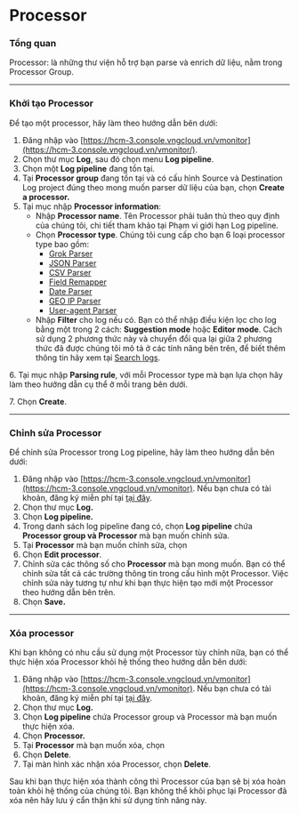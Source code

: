 # Processor

### Tổng quan

Processor: là những thư viện hỗ trợ bạn parse và enrich dữ liệu, nằm trong Processor Group.

***

### Khởi tạo Processor

Để tạo một processor, hãy làm theo hướng dẫn bên dưới:

1. Đăng nhập vào [https://hcm-3.console.vngcloud.vn/vmonitor](https://hcm-3.console.vngcloud.vn/vmonitor/).
2. Chọn thư mục **Log**, sau đó chọn menu **Log pipeline**.
3. Chọn một **Log pipeline** đang tồn tại.
4. Tại **Processor group** đang tồn tại và có cấu hình Source và Destination Log project đúng theo mong muốn parser dữ liệu của bạn, chọn **Create a processor.**
5. Tại mục nhập **Processor information**:
   * Nhập **Processor name**. Tên Processor phải tuân thủ theo quy định của chúng tôi, chi tiết tham khảo tại Phạm vi giới hạn Log pipeline.
   * Chọn **Processor type**. Chúng tôi cung cấp cho bạn 6 loại processor type bao gồm: 
     * [Grok Parser](https://docs.vngcloud.vn/vng-cloud-document/vn/vmonitor-platform/cach-tinh-nang-cua-vmonitor-platform/logs/lam-viec-voi-log-pipeline/processor/grok-parser)
     * [JSON Parser](https://docs.vngcloud.vn/vng-cloud-document/vn/vmonitor-platform/cach-tinh-nang-cua-vmonitor-platform/logs/lam-viec-voi-log-pipeline/processor/json-parser)
     * [CSV Parser](https://docs.vngcloud.vn/vng-cloud-document/vn/vmonitor-platform/cach-tinh-nang-cua-vmonitor-platform/logs/lam-viec-voi-log-pipeline/processor/csv-parser)
     * [Field Remapper](https://docs.vngcloud.vn/vng-cloud-document/vn/vmonitor-platform/cach-tinh-nang-cua-vmonitor-platform/logs/lam-viec-voi-log-pipeline/processor/field-remapper)
     * [Date Parser](https://docs.vngcloud.vn/vng-cloud-document/vn/vmonitor-platform/cach-tinh-nang-cua-vmonitor-platform/logs/lam-viec-voi-log-pipeline/processor/date-parser)
     * [GEO IP Parser](https://docs.vngcloud.vn/vng-cloud-document/vn/vmonitor-platform/cach-tinh-nang-cua-vmonitor-platform/logs/lam-viec-voi-log-pipeline/processor/geo-ip-parser)
     * [User-agent Parser](https://docs.vngcloud.vn/vng-cloud-document/vn/vmonitor-platform/cach-tinh-nang-cua-vmonitor-platform/logs/lam-viec-voi-log-pipeline/processor/user-agent-parser)
   * Nhập **Filter** cho log nếu có. Bạn có thể nhập điều kiện lọc cho log bằng một trong 2 cách: **Suggestion mode** hoặc **Editor mode**. Cách sử dụng 2 phương thức này và chuyển đổi qua lại giữa 2 phương thức đã được chúng tôi mô tả ở các tính năng bên trên, để biết thêm thông tin hãy xem tại [Search logs](https://docs.vngcloud.vn/vng-cloud-document/vn/vmonitor-platform/cach-tinh-nang-cua-vmonitor-platform/logs/lam-viec-voi-log-search/search-logs).

6\. Tại mục nhập **Parsing rule**, với mỗi Processor type mà bạn lựa chọn hãy làm theo hướng dẫn cụ thể ở mỗi trang bên dưới.

7\. Chọn **Create**.

***

### Chỉnh sửa Processor

Để chỉnh sửa Processor trong Log pipeline, hãy làm theo hướng dẫn bên dưới:

1. Đăng nhập vào [https://hcm-3.console.vngcloud.vn/vmonitor](https://hcm-3.console.vngcloud.vn/vmonitor). Nếu bạn chưa có tài khoản, đăng ký miễn phí tại [tại đây](https://register.vngcloud.vn/signup).
2. Chọn thư mục **Log.**
3. Chọn **Log pipeline.**
4. Trong danh sách log pipeline đang có, chọn **Log pipeline** chứa **Processor group và Processor** mà bạn muốn chỉnh sửa.
5. Tại **Processor** mà bạn muốn chỉnh sửa, chọn <img src="../../../../../.gitbook/assets/image (320).png" alt="" data-size="line">
6. Chọn **Edit processor**.
7. Chỉnh sửa các thông số cho **Processor** mà bạn mong muốn. Bạn có thể chỉnh sửa tất cả các trường thông tin trong cấu hình một Processor. Việc chỉnh sửa này tương tự như khi bạn thực hiện tạo mới một Processor theo hướng dẫn bên trên.
8. Chọn **Save.**

***

### Xóa processor

Khi bạn không có nhu cầu sử dụng một Processor tùy chỉnh nữa, bạn có thể thực hiện xóa Processor khỏi hệ thống theo hướng dẫn bên dưới: 

1. Đăng nhập vào [https://hcm-3.console.vngcloud.vn/vmonitor](https://hcm-3.console.vngcloud.vn/vmonitor). Nếu bạn chưa có tài khoản, đăng ký miễn phí tại [tại đây](https://register.vngcloud.vn/signup).
2. Chọn thư mục **Log.**
3. Chọn **Log pipeline** chứa Processor group và Processor mà bạn muốn thực hiện xóa.
4. Chọn **Processor.**
5. Tại **Processor** mà bạn muốn xóa, chọn <img src="../../../../../.gitbook/assets/image (321).png" alt="" data-size="line">
6. Chọn **Delete**.
7. Tại màn hình xác nhận xóa Processor, chọn **Delete**.

Sau khi bạn thực hiện xóa thành công thì Processor của bạn sẽ bị xóa hoàn toàn khỏi hệ thống của chúng tôi. Bạn không thể khôi phục lại Processor đã xóa nên hãy lưu ý cẩn thận khi sử dụng tính năng này. 
